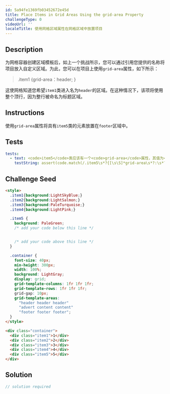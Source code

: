 ```yaml
---
id: 5a94fe1369fb03452672e45d
title: Place Items in Grid Areas Using the grid-area Property
challengeType: 0
videoUrl: ''
localeTitle: 使用网格区域属性在网格区域中放置项目
---
```


## Description
<section id="description">为网格容器创建区域模板后，如上一个挑战所示，您可以通过引用您提供的名称将项目放入自定义区域。为此，您可以在项目上使用<code>grid-area</code>属性，如下所示： <blockquote> .item1 {grid-area：header; } </blockquote>这使网格知道您希望<code>item1</code>类进入名为<code>header</code>的区域。在这种情况下，该项将使用整个顶行，因为整行被命名为标题区域。 </section>

## Instructions
<section id="instructions">使用<code>grid-area</code>属性将具有<code>item5</code>类的元素放置在<code>footer</code>区域中。 </section>

## Tests
<section id='tests'>

```yml
tests:
  - text: <code>item5</code>类应该有一个<code>grid-area</code>属性，其值为<code>footer</code> 。
    testString: assert(code.match(/.item5\s*?{[\s\S]*grid-area\s*?:\s*?footer\s*?;[\s\S]*}/gi), '<code>item5</code> class should have a <code>grid-area</code> property that has the value of <code>footer</code>.');

```

</section>

## Challenge Seed
<section id='challengeSeed'>

<div id='html-seed'>

```html
<style>
  .item1{background:LightSkyBlue;}
  .item2{background:LightSalmon;}
  .item3{background:PaleTurquoise;}
  .item4{background:LightPink;}

  .item5 {
    background: PaleGreen;
    /* add your code below this line */


    /* add your code above this line */
  }

  .container {
    font-size: 40px;
    min-height: 300px;
    width: 100%;
    background: LightGray;
    display: grid;
    grid-template-columns: 1fr 1fr 1fr;
    grid-template-rows: 1fr 1fr 1fr;
    grid-gap: 10px;
    grid-template-areas:
      "header header header"
      "advert content content"
      "footer footer footer";
  }
</style>

<div class="container">
  <div class="item1">1</div>
  <div class="item2">2</div>
  <div class="item3">3</div>
  <div class="item4">4</div>
  <div class="item5">5</div>
</div>

```

</div>



</section>

## Solution
<section id='solution'>

```js
// solution required
```
</section>
